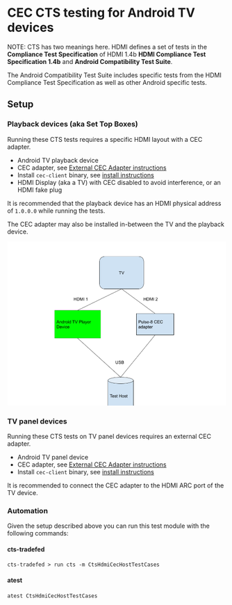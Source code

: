 # CEC CTS testing for Android TV devices

NOTE: CTS has two meanings here. HDMI defines a set of tests in the
**Compliance Test Specification** of HDMI 1.4b
__HDMI Compliance Test Specification 1.4b__ and
**Android Compatibility Test Suite**.

The Android Compatibility Test Suite includes specific tests from the HDMI
Compliance Test Specification as well as other Android specific tests.

## Setup

### Playback devices (aka Set Top Boxes)

Running these CTS tests requires a specific HDMI layout with a CEC adapter.

*   Android TV playback device
*   CEC adapter, see [External CEC Adapter instructions](cec_adapter.md)
*   Install `cec-client` binary, see [install instructions](cec_adapter.md#software)
*   HDMI Display (aka a TV) with CEC disabled to avoid interference, or an HDMI fake plug

It is recommended that the playback device has an HDMI physical address of `1.0.0.0` while running
the tests.

The CEC adapter may also be installed in-between the TV and the playback device.

![drawing](setup.png)

### TV panel devices

Running these CTS tests on TV panel devices requires an external CEC adapter.

*   Android TV panel device
*   CEC adapter, see [External CEC Adapter instructions](cec_adapter.md)
*   Install `cec-client` binary, see [install instructions](cec_adapter.md#software)

It is recommended to connect the CEC adapter to the HDMI ARC port of the TV device.

### Automation

Given the setup described above you can run this test module with the following commands:

#### cts-tradefed

```
cts-tradefed > run cts -m CtsHdmiCecHostTestCases
```

#### atest
```
atest CtsHdmiCecHostTestCases
```
